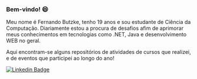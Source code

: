### Bem-vindo! 😄

Meu nome é Fernando Butzke, tenho 19 anos e sou estudante de Ciência da Computação. Diariamente estou a procura de desafios afim de aprimorar meus conhecimentos em tecnologias como .NET, Java e desenvolvimento WEB no geral.

Aqui encontram-se alguns repositórios de atividades de cursos que realizei, e de eventos que participei ao longo do ano!



[![Linkedin Badge](https://img.shields.io/badge/-LinkedIn-blue?style=flat-square&logo=Linkedin&logoColor=white&link=https://www.linkedin.com/in/fernandobutzke)](https://www.linkedin.com/in/fernandobutzke)

<!--
**nandobutzke/nandobutzke** is a ✨ _special_ ✨ repository because its `README.md` (this file) appears on your GitHub profile.

Here are some ideas to get you started:

- 🔭 I’m currently working on ...
- 🌱 I’m currently learning ...
- 👯 I’m looking to collaborate on ...
- 🤔 I’m looking for help with ...
- 💬 Ask me about ...
- 📫 How to reach me: ...
- 😄 Pronouns: ...
- ⚡ Fun fact: ...
-->
